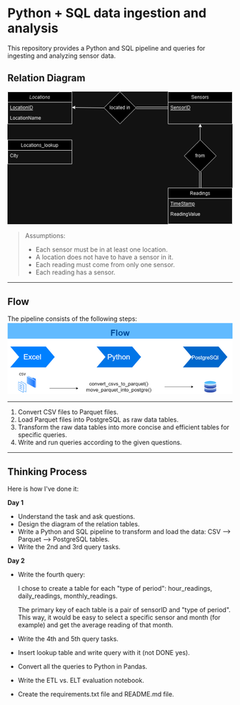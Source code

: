 # Python + SQL data ingestion and analysis
This repository provides a Python and SQL pipeline and queries for ingesting and analyzing sensor data.


## Relation Diagram
![alt text](Diagram.drawio.png)
> Assumptions:
> * Each sensor must be in at least one location.
> * A location does not have to have a sensor in it.
> * Each reading must come from only one sensor.
> * Each reading has a sensor.
__________________________________________________________________________________
## Flow
The pipeline consists of the following steps:
![alt text](flow.drawio.png)

__________________________________________________________________________________

1. Convert CSV files to Parquet files.
2. Load Parquet files into PostgreSQL as raw data tables.
3. Transform the raw data tables into more concise and efficient tables for specific queries.
4. Write and run queries according to the given questions.
__________________________________________________________________________________

## Thinking Process
Here is how I've done it:

**Day 1**

* Understand the task and ask questions.
* Design the diagram of the relation tables.
* Write a Python and SQL pipeline to transform and load the data: CSV --> Parquet --> PostgreSQL tables.
* Write the 2nd and 3rd query tasks.

**Day 2**

* Write the fourth query:

    I chose to create a table for each "type of period": hour_readings, daily_readings, monthly_readings.
    
    The primary key of each table is a pair of sensorID and "type of period". This way, it would be easy to select a specific sensor and month (for example) and get the average reading of that month.

* Write the 4th and 5th query tasks.
* Insert lookup table and write query with it (not DONE yes).
* Convert all the queries to Python in Pandas.
* Write the ETL vs. ELT evaluation notebook.
* Create the requirements.txt file and README.md file.
